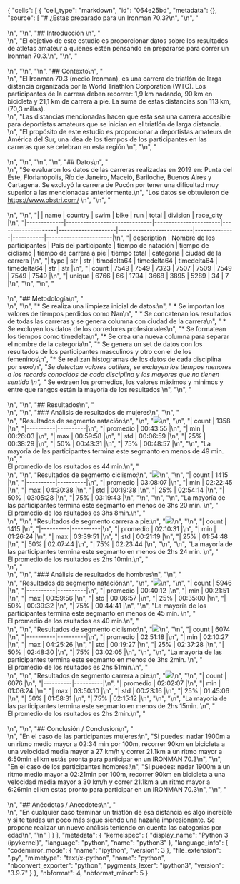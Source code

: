 {
 "cells": [
  {
   "cell_type": "markdown",
   "id": "064e25bd",
   "metadata": {},
   "source": [
    "# ¿Estas preparado para un Ironman 70.3?\n",
    "\n",
    "<br><br>\n",
    "\n",
    "## Introducción \n",
    "<br>\n",
    "El objetivo de este estudio es proporcionar datos sobre los resultados de atletas amateur a quienes estén pensando en prepararse para correr un Ironman 70.3.\n",
    "\n",
    "<br><br>\n",
    "\n",
    "\n",
    "## Contexto\n",
    "<br>\n",
    "El Ironman 70.3 (medio Ironman), es una carrera de triatlón de larga distancia organizada por la World Triathlon Corporation (WTC). Los participantes de la carrera deben recorrer: 1,9 km nadando, 90 km en bicicleta y 21,1 km de carrera a pie. La suma de estas distancias son 113 km, (70,3 millas).<br>\n",
    "Las distancias mencionadas hacen que esta sea una carrera accesible para deportistas amateurs que se inician en el triatlón de larga distancia.<br>\n",
    "El propósito de este estudio es proporcionar a deportistas amateurs de América del Sur, una idea de los tiempos de los participantes en las carreras que se celebran en esta región.\n",
    "\n",
    "<br><br>\n",
    "\n",
    "\n",
    "\n",
    "## Datos\n",
    "<br>\n",
    "Se evaluaron los datos de las carreras realizadas en 2019 en: Punta del Este, Florianópolis, Río de Janeiro, Maceió, Bariloche, Buenos Aires y Cartagena. Se excluyó la carrera de Pucón por tener una dificultad muy superior a las mencionadas anteriormente.\n",
    "Los datos se obtuvieron de https://www.obstri.com/  \n",
    "\n",
    "<br><br>\n",
    "\n",
    "|             | name                         | country               | swim               | bike               | run                      | total        | division  | race_city             |\n",
    "|-------------|------------------------------|-----------------------|--------------------|--------------------|--------------------------|--------------|-----------|-----------------------|\n",
    "| description | Nombre de los  participantes | País del participante | tiempo de natación | tiempo de ciclismo | tiempo de carrera  a pie | tiempo total | categoría | ciudad de  la carrera |\n",
    "| type        | str                          | str                   | timedelta64        | timedelta64        | timedelta64              | timedelta64  | str       | str                   |\n",
    "| count       | 7549                         | 7549                  | 7323               | 7507               | 7509                     | 7549         | 7549      | 7549                  |\n",
    "| unique      | 6766                         | 66                    | 1794               | 3668               | 3895                     | 5289         | 34        | 7                     |\n",
    "\n",
    "\n",
    "<br><br>\n",
    "## Metodología\n",
    "<br>\n",
    "\n",
    "* Se realiza una limpieza inicial de datos:\n",
    "    * Se importan los valores de tiempos perdidos como Nan\n",
    "    * Se concatenan los resultados de todas las carreras y se genera columna con ciudad de la carrera\n",
    "    * Se excluyen los datos de los corredores profesionales\n",
    "* Se formatean los tiempos como timedelta\n",
    "* Se crea una nueva columna para separar el nombre de la categoría\n",
    "* Se genera un set de datos con los resultados de los participantes masculinos y otro con el de los femeninos\n",
    "* Se realizan histogramas de los datos de cada disciplina por sexo\n",
    "*Se detectan valores outliers, se excluyen los tiempos menores a los records conocidos de cada disciplina y los mayores que no tienen sentido \n",
    "* Se extraen los promedios, los valores máximos y minimos y entre que rangos están la mayoría de los resultados \n",
    "\n",
    "<br><br>\n",
    "\n",
    "## Resultados\n",
    "<br>\n",
    "\n",
    "### Análisis de resultados de mujeres\n",
    "\n",
    "<br>\n",
    "Resultados de segmento natación:\n",
    "\n",
    "![](https://raw.githubusercontent.com/Maitech0/IM70.3SA/main/grafs/fswim_frequency.png)\n",
    "\n",
    "| count    | 1358     |\n",
    "|----------|----------|\n",
    "| promedio | 00:43:55 |\n",
    "| min      | 00:26:03 |\n",
    "| max      | 00:59:58 |\n",
    "| std      | 00:06:59 |\n",
    "| 25%      | 00:38:29 |\n",
    "| 50%      | 00:43:31 |\n",
    "| 75%      | 00:48:57 |\n",
    "\n",
    "La mayoría de las participantes termina este segmanto en menos de 49 min. \n",
    "<br> El promedio de los rsultados es 44 min.\n",
    "<br>\n",
    "\n",
    "Resultados de segmento ciclismo:\n",
    "![](https://raw.githubusercontent.com/Maitech0/IM70.3SA/main/grafs/fbike_frequency.png)\n",
    "\n",
    "| count    | 1415     |\n",
    "|----------|----------|\n",
    "| promedio | 03:08:07 |\n",
    "| min      | 02:22:45 |\n",
    "| max      | 04:30:38 |\n",
    "| std      | 00:19:38 |\n",
    "| 25%      | 02:54:14 |\n",
    "| 50%      | 03:05:28 |\n",
    "| 75%      | 03:19:43 |\n",
    "\n",
    "\n",
    "\n",
    "La mayoría de las participantes termina este segmanto en menos de 3hs 20 min. \n",
    "<br> El promedio de los rsultados es 3hs 8min.\n",
    "<br>\n",
    "\n",
    "Resultados de segmento carrera a pie:\n",
    "![](https://raw.githubusercontent.com/Maitech0/IM70.3SA/main/grafs/frun_frequency.png)\n",
    "\n",
    "| count    | 1415     |\n",
    "|----------|----------|\n",
    "| promedio | 02:10:31 |\n",
    "| min      | 01:26:24 |\n",
    "| max      | 03:39:51 |\n",
    "| std      | 00:21:19 |\n",
    "| 25%      | 01:54:48 |\n",
    "| 50%      | 02:07:44 |\n",
    "| 75%      | 02:23:44 |\n",
    "\n",
    "\n",
    "La mayoría de las participantes termina este segmanto en menos de 2hs 24 min. \n",
    "<br> El promedio de los rsultados es 2hs 10min.\n",
    "<br>\n",
    "<br>\n",
    "\n",
    "### Análisis de resultados de hombres\n",
    "\n",
    "<br>\n",
    "Resultados de segmento natación:\n",
    "\n",
    "![](https://raw.githubusercontent.com/Maitech0/IM70.3SA/main/grafs/mswim_frequency.png)\n",
    "\n",
    "| count    | 5946     |\n",
    "|----------|----------|\n",
    "| promedio | 00:40:12 |\n",
    "| min      | 00:21:51 |\n",
    "| max      | 00:59:56 |\n",
    "| std      | 00:06:57 |\n",
    "| 25%      | 00:35:00 |\n",
    "| 50%      | 00:39:32 |\n",
    "| 75%      | 00:44:41 |\n",
    "\n",
    "La mayoría de los participantes termina este segmanto en menos de 45 min. \n",
    "<br> El promedio de los rsultados es 40 min.\n",
    "<br>\n",
    "\n",
    "Resultados de segmento ciclismo:\n",
    "![](https://raw.githubusercontent.com/Maitech0/IM70.3SA/main/grafs/mbike_frequency.png)\n",
    "\n",
    "| count    | 6074     |\n",
    "|----------|----------|\n",
    "| promedio | 02:51:18 |\n",
    "| min      | 02:10:27 |\n",
    "| max      | 04:25:26 |\n",
    "| std      | 00:19:27 |\n",
    "| 25%      | 02:37:28 |\n",
    "| 50%      | 02:48:30 |\n",
    "| 75%      | 03:02:05 |\n",
    "\n",
    "\n",
    "La mayoría de las participantes termina este segmanto en menos de 3hs 2min. \n",
    "<br> El promedio de los rsultados es 2hs 51min.\n",
    "<br>\n",
    "\n",
    "Resultados de segmento carrera a pie:\n",
    "![](https://raw.githubusercontent.com/Maitech0/IM70.3SA/main/grafs/mrun_frequency.png)\n",
    "\n",
    "| count    | 6076     |\n",
    "|----------|----------|\n",
    "| promedio | 02:02:07 |\n",
    "| min      | 01:06:24 |\n",
    "| max      | 03:50:10 |\n",
    "| std      | 00:23:16 |\n",
    "| 25%      | 01:45:06 |\n",
    "| 50%      | 01:58:31 |\n",
    "| 75%      | 02:15:12 |\n",
    "\n",
    "\n",
    "La mayoría de las participantes termina este segmanto en menos de 2hs 15min. \n",
    "<br> El promedio de los rsultados es 2hs 2min.\n",
    "<br><br>\n",
    "\n",
    "## Conclusión / Conclusion\n",
    "<br>\n",
    "En el caso de las participantes mujeres:\n",
    "Si puedes: nadar 1900m a un ritmo medio mayor a 02:34 min por 100m, recorrer 90km en bicicleta a una velocidad media mayor a 27 km/h y correr 21.1km a un ritmo mayor a 6:50min el km estás pronta para participar en un IRONMAN 70.3\n",
    "\n",
    "En el caso de los participantes hombres:\n",
    "Si puedes: nadar 1900m a un ritmo medio mayor a 02:21min por 100m, recorrer 90km en bicicleta a una velocidad media mayor a 30 km/h y correr 21.1km a un ritmo mayor a 6:26min el km estas pronto para participar en un IRONMAN 70.3\n",
    "\n",
    "<br><br>\n",
    "## Anécdotas / Anecdotes\n",
    "<br>\n",
    "En cualquier caso terminar un triatlón de esa distancia es algo increíble y si te tardas un poco más sigue siendo una hazaña impresionante. Se propone realizar un nuevo análisis teniendo en cuenta las categorías por edad\n",
    "\n"
   ]
  }
 ],
 "metadata": {
  "kernelspec": {
   "display_name": "Python 3 (ipykernel)",
   "language": "python",
   "name": "python3"
  },
  "language_info": {
   "codemirror_mode": {
    "name": "ipython",
    "version": 3
   },
   "file_extension": ".py",
   "mimetype": "text/x-python",
   "name": "python",
   "nbconvert_exporter": "python",
   "pygments_lexer": "ipython3",
   "version": "3.9.7"
  }
 },
 "nbformat": 4,
 "nbformat_minor": 5
}
